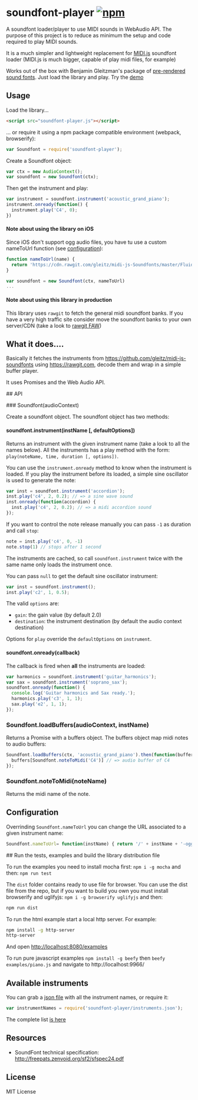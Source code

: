 # soundfont-player [![npm](https://img.shields.io/npm/v/soundfont-player.svg)](https://www.npmjs.com/package/soundfont-player)

A soundfont loader/player to use MIDI sounds in WebAudio API.
The purpose of this project is to reduce as minimum the setup and code required
to play MIDI sounds.

It is a much simpler and lightweight replacement for [MIDI.js](https://github.com/mudcube/MIDI.js) soundfont loader (MIDI.js is much bigger, capable of play midi files, for example)

Works out of the box with Benjamin Gleitzman's package of
[pre-rendered sound fonts](https://github.com/gleitz/midi-js-soundfonts). Just load the library and play. Try the [demo](http://danigb.github.io/soundfont-player/#demo)

## Usage

Load the library...

```html
<script src="soundfont-player.js"></script>
```

... or require it using a npm package compatible environment (webpack, browserify):

```js
var Soundfont = require('soundfont-player');
```

Create a Soundfont object:

```js
var ctx = new AudioContext();
var soundfont = new Soundfont(ctx);
```

Then get the instrument and play:

```js
var instrument = soundfont.instrument('acoustic_grand_piano');
instrument.onready(function() {
  instrument.play('C4', 0);
})
```

#### Note about using the library on iOS

Since iOS don't support ogg audio files, you have tu use a custom nameToUrl function (see [configuration](https://github.com/danigb/soundfont-player#configuration)):

```js
function nameToUrl(name) {
  return 'https://cdn.rawgit.com/gleitz/midi-js-Soundfonts/master/FluidR3_GM/' + name + '-mp3.js';
}

var soundfont = new Soundfont(ctx, nameToUrl)
...
```

#### Note about using this library in production

This library uses `rawgit` to fetch the general midi soundfont banks. If you have a very high traffic site consider move the soundfont banks to your own server/CDN (take a look to [rawgit FAW](https://github.com/rgrove/rawgit/wiki/Frequently-Asked-Questions))

## What it does....

Basically it fetches the instruments from https://github.com/gleitz/midi-js-soundfonts using https://rawgit.com, decode them and wrap in a simple buffer player.

It uses Promises and the Web Audio API.

## API

### Soundfont(audioContext)

Create a soundfont object. The soundfont object has two methods:

#### soundfont.instrument(instName [, defaultOptions])

Returns an instrument with the given instrument name (take a look to all the names below).
All the instruments has a play method with the form: `play(noteName, time, duration [, options])`.

You can use the `instrument.onready` method to know when the instrument is loaded.
If you play the instrument before its loaded, a simple sine oscillator is used
to generate the note:

```js
var inst = soundfont.instrument('accordion');
inst.play('c4', 2, 0.2); // => a sine wave sound
inst.onready(function(accordion) {
  inst.play('c4', 2, 0.2); // => a midi accordion sound
});
```

If you want to control the note release manually you can pass `-1` as duration and call `stop`:

```js
note = inst.play('c4', 0, -1)
note.stop(1) // stops after 1 second
```

The instruments are cached, so call `soundfont.instrument` twice with the same
name only loads the instrument once.

You can pass `null` to get the default sine oscillator instrument:

```js
var inst = soundfont.instrument();
inst.play('c2', 1, 0.5);
```

The valid `options` are:

- `gain`: the gain value (by default 2.0)
- `destination`: the instrument destination (by default the audio context destination)

Options for `play` override the `defaultOptions` on `instrument`.

#### soundfont.onready(callback)

The callback is fired when __all__ the instruments are loaded:

```js
var harmonics = soundfont.instrument('guitar_harmonics');
var sax = soundfont.instrument('soprano_sax');
soundfont.onready(function() {
  console.log('Guitar harmonics and Sax ready.');
  harmonics.play('c3', 1, 1);
  sax.play('e2', 1, 1);
});
```

### Soundfont.loadBuffers(audioContext, instName)

Returns a Promise with a buffers object. The buffers object map midi notes to
audio buffers:

```js
Soundfont.loadBuffers(ctx, 'acoustic_grand_piano').then(function(buffers) {
  buffers[Soundfont.noteToMidi('C4')] // => audio buffer of C4
});
```

### Soundfont.noteToMidi(noteName)

Returns the midi name of the note.

## Configuration

Overrinding `Soundfont.nameToUrl` you can change the URL associated to a given instrument name:
```js
Soundfont.nameToUrl= function(instName) { return '/' + instName + '-ogg.js'; }
```


## Run the tests, examples and build the library distribution file

To run the examples you need to install mocha first: `npm i -g mocha` and then: `npm run test`

The `dist` folder contains ready to use file for browser. You can use the dist file from the repo, but if you want to build you own you must install browserify and uglifyjs: `npm i -g browserify uglifyjs` and then:

```bash
npm run dist
```

To run the html example start a local http server. For example:

```bash
npm install -g http-server
http-server
```

And open [http://localhost:8080/examples](http://localhost:8080/examples)

To run pure javascript examples `npm install -g beefy` then `beefy examples/piano.js` and navigate to http://localhost:9966/


## Available instruments

You can grab a [json file](https://github.com/danigb/soundfont-player/blob/master/instruments.json) with all the instrument names, or require it:

```js
var instrumentNames = require('soundfont-player/instruments.json');
```

The complete list [is here](https://github.com/danigb/soundfont-player/blob/master/INSTRUMENTS.md)

## Resources

- SoundFont technical specification: http://freepats.zenvoid.org/sf2/sfspec24.pdf

## License

MIT License
